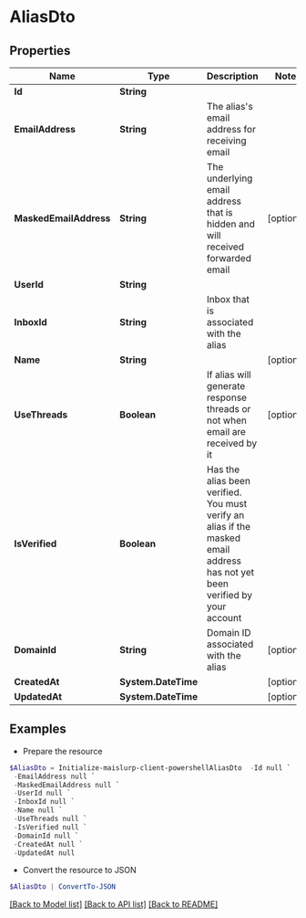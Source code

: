 # AliasDto
## Properties

Name | Type | Description | Notes
------------ | ------------- | ------------- | -------------
**Id** | **String** |  | 
**EmailAddress** | **String** | The alias&#39;s email address for receiving email | 
**MaskedEmailAddress** | **String** | The underlying email address that is hidden and will received forwarded email | [optional] 
**UserId** | **String** |  | 
**InboxId** | **String** | Inbox that is associated with the alias | 
**Name** | **String** |  | [optional] 
**UseThreads** | **Boolean** | If alias will generate response threads or not when email are received by it | [optional] 
**IsVerified** | **Boolean** | Has the alias been verified. You must verify an alias if the masked email address has not yet been verified by your account | 
**DomainId** | **String** | Domain ID associated with the alias | [optional] 
**CreatedAt** | **System.DateTime** |  | [optional] 
**UpdatedAt** | **System.DateTime** |  | [optional] 

## Examples

- Prepare the resource
```powershell
$AliasDto = Initialize-maislurp-client-powershellAliasDto  -Id null `
 -EmailAddress null `
 -MaskedEmailAddress null `
 -UserId null `
 -InboxId null `
 -Name null `
 -UseThreads null `
 -IsVerified null `
 -DomainId null `
 -CreatedAt null `
 -UpdatedAt null
```

- Convert the resource to JSON
```powershell
$AliasDto | ConvertTo-JSON
```

[[Back to Model list]](../README#documentation-for-models) [[Back to API list]](../README#documentation-for-api-endpoints) [[Back to README]](../README)


